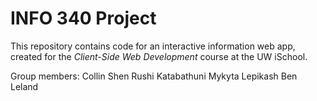# INFO 340 Project

This repository contains code for an interactive information web app, created for the _Client-Side Web Development_ course at the UW iSchool.

Group members:
Collin Shen
Rushi Katabathuni
Mykyta Lepikash
Ben Leland
